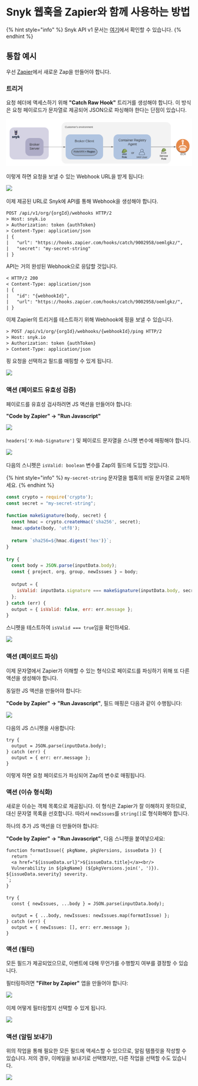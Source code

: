 # Snyk 웹훅을 Zapier와 함께 사용하는 방법

{% hint style="info" %}
Snyk API v1 문서는 [여기](https://snyk.docs.apiary.io/)에서 확인할 수 있습니다.
{% endhint %}

## 통합 예시

우선 [Zapier](https://zapier.com)에서 새로운 Zap을 만들어야 합니다.

### 트리거

요청 헤더에 액세스하기 위해 **"Catch Raw Hook"** 트리거를 생성해야 합니다. 이 방식은 요청 페이로드가 문자열로 제공되어 JSON으로 파싱해야 한다는 단점이 있습니다.

![](<../../../.gitbook/assets/untitled (1) (1) (1) (1) (1) (1) (1).png>)

이렇게 하면 요청을 보낼 수 있는 Webhook URL을 받게 됩니다:

![](https://partner-workshop-assets.s3.us-east-2.amazonaws.com/untitled-1%20\(1\).png)

이제 제공된 URL로 Snyk에 API를 통해 Webhook을 생성해야 합니다.

```
POST /api/v1/org/{orgId}/webhooks HTTP/2
> Host: snyk.io
> Authorization: token {authToken}
> Content-Type: application/json
| {
|   "url": "https://hooks.zapier.com/hooks/catch/9002958/oemlgkz/",
|   "secret": "my-secret-string"
| }
```

API는 거의 완성된 Webhook으로 응답할 것입니다.

```
< HTTP/2 200 
< Content-Type: application/json
| {
|   "id": "{webhookId}",
|   "url": "https://hooks.zapier.com/hooks/catch/9002958/oemlgkz/",
| }
```

이제 Zapier의 트리거를 테스트하기 위해 Webhook에 핑을 보낼 수 있습니다.

```
> POST /api/v1/org/{orgId}/webhooks/{webhookId}/ping HTTP/2
> Host: snyk.io
> Authorization: token {authToken}
> Content-Type: application/json
```

핑 요청을 선택하고 필드를 매핑할 수 있게 됩니다.

![](https://partner-workshop-assets.s3.us-east-2.amazonaws.com/untitled-2%20\(1\).png)

### 액션 (페이로드 유효성 검증)

페이로드를 유효성 검사하려면 JS 액션을 만들어야 합니다:

**"Code by Zapier" → "Run Javascript"**

![](https://partner-workshop-assets.s3.us-east-2.amazonaws.com/untitled-3%20\(1\).png)

`headers['X-Hub-Signature']` 및 페이로드 문자열을 스니펫 변수에 매핑해야 합니다.

![](https://partner-workshop-assets.s3.us-east-2.amazonaws.com/untitled-4%20\(1\).png)

다음의 스니펫은 `isValid: boolean` 변수를 Zap의 필드에 도입할 것입니다.

{% hint style="info" %}
`my-secret-string` 문자열을 웹훅의 비밀 문자열로 교체하세요.
{% endhint %}

```javascript
const crypto = require('crypto');
const secret = "my-secret-string";

function makeSignature(body, secret) {
  const hmac = crypto.createHmac('sha256', secret);
  hmac.update(body, 'utf8');

  return `sha256=${hmac.digest('hex')}`;
}

try {
  const body = JSON.parse(inputData.body);
  const { project, org, group, newIssues } = body;

  output = { 
    isValid: inputData.signature === makeSignature(inputData.body, secret)
  };
} catch (err) {
  output = { isValid: false, err: err.message };
}
```

스니펫을 테스트하여 `isValid === true`임을 확인하세요.

![](https://partner-workshop-assets.s3.us-east-2.amazonaws.com/untitled-5%20\(1\).png)

### 액션 (페이로드 파싱)

이제 문자열에서 Zapier가 이해할 수 있는 형식으로 페이로드를 파싱하기 위해 또 다른 액션을 생성해야 합니다.

동일한 JS 액션을 만들어야 합니다:

**"Code by Zapier" → "Run Javascript"**, 필드 매핑은 다음과 같이 수행됩니다:

![](https://partner-workshop-assets.s3.us-east-2.amazonaws.com/untitled-6%20\(1\).png)

다음의 JS 스니펫을 사용합니다:

```
try {
  output = JSON.parse(inputData.body);
} catch (err) {
  output = { err: err.message };
}
```

이렇게 하면 요청 페이로드가 파싱되어 Zap의 변수로 매핑됩니다.

### 액션 (이슈 형식화)

새로운 이슈는 객체 목록으로 제공됩니다. 이 형식은 Zapier가 잘 이해하지 못하므로, 대신 문자열 목록을 선호합니다. 따라서 `newIssues`를 `string[]`로 형식화해야 합니다.

하나의 추가 JS 액션을 더 만들어야 합니다:

**"Code by Zapier" → "Run Javascript"**, 다음 스니펫을 붙여넣으세요:

```
function formatIssue({ pkgName, pkgVersions, issueData }) {
  return `
  <a href="${issueData.url}">${issueData.title}</a><br/>
  Vulnerability in ${pkgName} (${pkgVersions.join(', ')}). ${issueData.severity} severity.
`;
}

try {
  const { newIssues, ...body } = JSON.parse(inputData.body);

  output = { ...body, newIssues: newIssues.map(formatIssue) };
} catch (err) {
  output = { newIssues: [], err: err.message };
}
```

### 액션 (필터)

모든 필드가 제공되었으므로, 이벤트에 대해 무언가를 수행할지 여부를 결정할 수 있습니다.

필터링하려면 **"Filter by Zapier"** 앱을 만들어야 합니다:

![](https://partner-workshop-assets.s3.us-east-2.amazonaws.com/untitled-7%20\(1\).png)

이제 어떻게 필터링할지 선택할 수 있게 됩니다.

![](https://partner-workshop-assets.s3.us-east-2.amazonaws.com/untitled-8%20\(1\).png)

### 액션 (알림 보내기)

위의 작업을 통해 필요한 모든 필드에 액세스할 수 있으므로, 알림 템플릿을 작성할 수 있습니다. 저의 경우, 이메일을 보내기로 선택했지만, 다른 작업을 선택할 수도 있습니다.

![](https://partner-workshop-assets.s3.us-east-2.amazonaws.com/untitled-9%20\(1\).png)